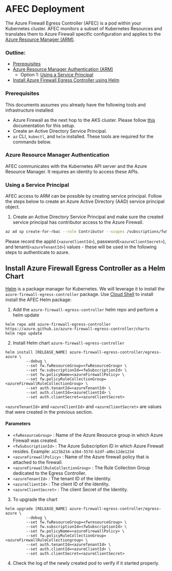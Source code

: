 # AFEC Deployment

The Azure Firewall Egress Controller (AFEC) is a pod within your Kubernetes cluster.
AFEC monitors a subset of Kubernetes Resources and translates them to Azure Firewall specific configuration and applies to the [Azure Resource Manager (ARM)](https://docs.microsoft.com/en-us/azure/azure-resource-manager/resource-group-overview).

### Outline:
- [Prerequisites](#prerequisites)
- [Azure Resource Manager Authentication (ARM)](#azure-resource-manager-authentication)
    - Option 1: [Using a Service Principal](#using-a-service-principal)
- [Install Azure Firewall Egress Controller using Helm](#install-azure-firewall-egress-controller-as-a-helm-chart)

### Prerequisites
This documents assumes you already have the following tools and infrastructure installed:
- Azure Firewall as the next hop to the AKS cluster. Please follow [this](https://learn.microsoft.com/en-us/azure/aks/limit-egress-traffic) documentation for this setup.
- Create an Active Directory Service Principal.
- `az` CLI, `kubectl`, and `helm` installed. These tools are required for the commands below.

### Azure Resource Manager Authentication

AFEC communicates with the Kubernetes API server and the Azure Resource Manager. It requires an identity to access
these APIs.


### Using a Service Principal
AFEC access to ARM can be possible by creating service principal. Follow the steps below to create an Azure Active Directory (AAD) service principal object.

  1. Create an Active Directory Service Principal and make sure the created service principal has contributor access to the Azure Firewall.

  ```bash
  az ad sp create-for-rbac --role Contributor --scopes /subscriptions/fwSubscriptionID
  ```

  Please record the appId (`<azureClientId>`), password(`<azureClientSecret>`), and tenant(`<azureTenantId>`) values - these will be used in the following steps to authenticate to azure.

## Install Azure Firewall Egress Controller as a Helm Chart
[Helm](https://docs.microsoft.com/en-us/azure/aks/kubernetes-helm) is a package manager for
Kubernetes. We will leverage it to install the `azure-firewall-egress-controller` package.
Use [Cloud Shell](https://shell.azure.com/) to install install the AFEC Helm package:

1. Add the `azure-firewall-egress-controller` helm repo and perform a helm update

```console
helm repo add azure-firewall-egress-controller https://azure.github.io/azure-firewall-egress-controller/charts
helm repo update
```

2. Install Helm chart `azure-firewall-egress-controller`

```console
helm install [RELEASE_NAME] azure-firewall-egress-controller/egress-azure \
         --debug \
         --set fw.fwResourceGroup=<fwResourceGroup> \
         --set fw.subscriptionId=<fwSubscriptionId> \
         --set fw.policyName=<azureFirewallPolicy> \
         --set fw.policyRuleCollectionGroup=<azureFirewallRuleCollectionGroup> \
         --set auth.tenantId=<azureTenantId> \
         --set auth.clientId=<azureClientId> \
         --set auth.clientSecret=<azureClientSecret>
```
`<azureTenantId>` and `<azureClientId>` and `<azureClientSecret>` are values that were created in the previous section.

#### Parameters
- `<fwResourceGroup>` : Name of the Azure Resource group in which Azure Firewall was created.
- `<fwSubscriptionId>` : The Azure Subscription ID in which Azure Firewall resides. Example: `a123b234-a3b4-557d-b2df-a0bc12de1234`
- `<azureFirewallPolicy>` : Name of the Azure firewall policy that is attached to the firewall.
- `<azureFirewallRuleCollectionGroup>` : The Rule Collection Group dedicated to the Egress Controller.
- `<azureTenantId>` : The tenant ID of the Identity.
- `<azureClientId>` : The client ID of the Identity.
- `<azureClientSecret>` : The client Secret of the Identity.



3. To upgrade the chart

```console
helm upgrade [RELEASE_NAME] azure-firewall-egress-controller/egress-azure \
         --debug \
         --set fw.fwResourceGroup=<fwresourceGroup> \
         --set fw.subscriptionId=<fwSubscriptionId> \
         --set fw.policyName=<azureFirewallPolicy> \
         --set fw.policyRuleCollectionGroup=<azureFirewallRuleCollectiongroup> \
         --set auth.tenantId=<azureTenantId> \
         --set auth.clientId=<azureClientId> \
         --set auth.clientSecret=<azureClientSecret>
```

4. Check the log of the newly created pod to verify if it started properly.
